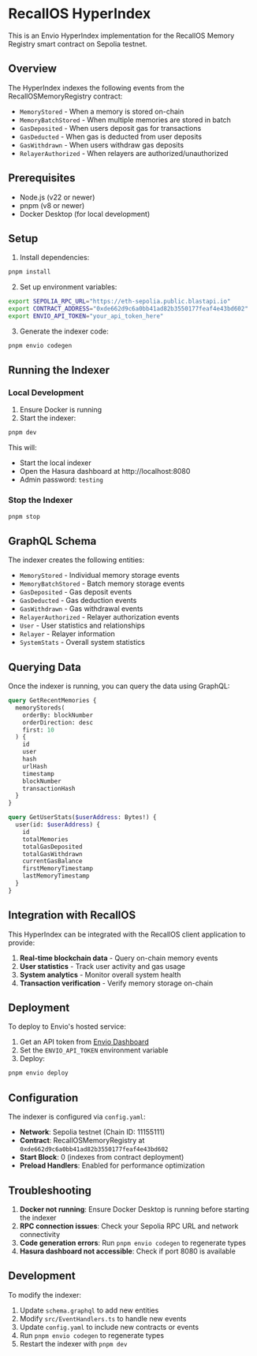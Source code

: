 # RecallOS HyperIndex

This is an Envio HyperIndex implementation for the RecallOS Memory Registry smart contract on Sepolia testnet.

## Overview

The HyperIndex indexes the following events from the RecallOSMemoryRegistry contract:

- `MemoryStored` - When a memory is stored on-chain
- `MemoryBatchStored` - When multiple memories are stored in batch
- `GasDeposited` - When users deposit gas for transactions
- `GasDeducted` - When gas is deducted from user deposits
- `GasWithdrawn` - When users withdraw gas deposits
- `RelayerAuthorized` - When relayers are authorized/unauthorized

## Prerequisites

- Node.js (v22 or newer)
- pnpm (v8 or newer)
- Docker Desktop (for local development)

## Setup

1. Install dependencies:
```bash
pnpm install
```

2. Set up environment variables:
```bash
export SEPOLIA_RPC_URL="https://eth-sepolia.public.blastapi.io"
export CONTRACT_ADDRESS="0xde662d9c6a0bb41ad82b3550177feaf4e43bd602"
export ENVIO_API_TOKEN="your_api_token_here"
```

3. Generate the indexer code:
```bash
pnpm envio codegen
```

## Running the Indexer

### Local Development

1. Ensure Docker is running
2. Start the indexer:
```bash
pnpm dev
```

This will:
- Start the local indexer
- Open the Hasura dashboard at http://localhost:8080
- Admin password: `testing`

### Stop the Indexer

```bash
pnpm stop
```

## GraphQL Schema

The indexer creates the following entities:

- `MemoryStored` - Individual memory storage events
- `MemoryBatchStored` - Batch memory storage events
- `GasDeposited` - Gas deposit events
- `GasDeducted` - Gas deduction events
- `GasWithdrawn` - Gas withdrawal events
- `RelayerAuthorized` - Relayer authorization events
- `User` - User statistics and relationships
- `Relayer` - Relayer information
- `SystemStats` - Overall system statistics

## Querying Data

Once the indexer is running, you can query the data using GraphQL:

```graphql
query GetRecentMemories {
  memoryStoreds(
    orderBy: blockNumber
    orderDirection: desc
    first: 10
  ) {
    id
    user
    hash
    urlHash
    timestamp
    blockNumber
    transactionHash
  }
}

query GetUserStats($userAddress: Bytes!) {
  user(id: $userAddress) {
    id
    totalMemories
    totalGasDeposited
    totalGasWithdrawn
    currentGasBalance
    firstMemoryTimestamp
    lastMemoryTimestamp
  }
}
```

## Integration with RecallOS

This HyperIndex can be integrated with the RecallOS client application to provide:

1. **Real-time blockchain data** - Query on-chain memory events
2. **User statistics** - Track user activity and gas usage
3. **System analytics** - Monitor overall system health
4. **Transaction verification** - Verify memory storage on-chain

## Deployment

To deploy to Envio's hosted service:

1. Get an API token from [Envio Dashboard](https://dashboard.envio.dev)
2. Set the `ENVIO_API_TOKEN` environment variable
3. Deploy:
```bash
pnpm envio deploy
```

## Configuration

The indexer is configured via `config.yaml`:

- **Network**: Sepolia testnet (Chain ID: 11155111)
- **Contract**: RecallOSMemoryRegistry at `0xde662d9c6a0bb41ad82b3550177feaf4e43bd602`
- **Start Block**: 0 (indexes from contract deployment)
- **Preload Handlers**: Enabled for performance optimization

## Troubleshooting

1. **Docker not running**: Ensure Docker Desktop is running before starting the indexer
2. **RPC connection issues**: Check your Sepolia RPC URL and network connectivity
3. **Code generation errors**: Run `pnpm envio codegen` to regenerate types
4. **Hasura dashboard not accessible**: Check if port 8080 is available

## Development

To modify the indexer:

1. Update `schema.graphql` to add new entities
2. Modify `src/EventHandlers.ts` to handle new events
3. Update `config.yaml` to include new contracts or events
4. Run `pnpm envio codegen` to regenerate types
5. Restart the indexer with `pnpm dev`
